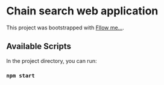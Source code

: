 # Chain search web application

This project was bootstrapped with [Fllow me...](https://wizardly-yonath-4ec06d.netlify.app/).

## Available Scripts

In the project directory, you can run:

### `npm start`
